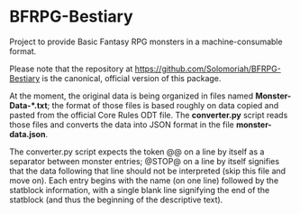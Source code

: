 # BFRPG-Bestiary

Project to provide Basic Fantasy RPG monsters in a machine-consumable format.

Please note that the repository at https://github.com/Solomoriah/BFRPG-Bestiary
is the canonical, official version of this package.

At the moment, the original data is being organized in files named
**Monster-Data-\*.txt**; the format of those files is based roughly on data
copied and pasted from the official Core Rules ODT file.  The **converter.py**
script reads those files and converts the data into JSON format in the file
**monster-data.json**.

The converter.py script expects the token @@ on a line by itself as a separator
between monster entries; @STOP@ on a line by itself signifies that the data
following that line should not be interpreted (skip this file and move on).
Each entry begins with the name (on one line) followed by the statblock
information, with a single blank line signifying the end of the statblock (and
thus the beginning of the descriptive text).
